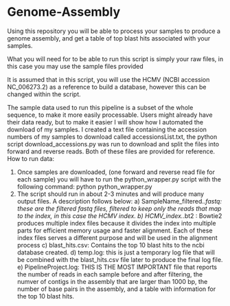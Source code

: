 # Genome-Assembly
Using this repository you will be able to process your samples to produce a genome assembly, and get a table of top blast hits associated with your samples. 

What you will need for to be able to run this script is simply your raw files, in this case you may use the sample files provided 

It is assumed that in this script, you will use the HCMV (NCBI accession NC_006273.2) as a reference to build a database, however this can be changed within the script.

The sample data used to run this pipeline is a subset of the whole sequence, to make it more easily processable. Users might already have their data ready, but to make it easier I will show how I automated the download of my samples. I created a text file containing the accession numbers of my samples to download called accessionsList.txt, the python script download_accessions.py was run to download and split the files into forward and reverse reads. Both of these files are provided for reference.  
How to run data: 
1. Once samples are downloaded, (one forward and reverse read file for each sample) you will have to run the python_wrapper.py script with the following command: python python_wrapper.py
2. The script should run in about 2-3 minutes and will produce many output files. A description follows below:
   a) SampleName_filtered.*.fastq: these are the filtered fastq files, filtered to keep only the reads that map to the index, in this case the HCMV index.
   b) HCMV_index.*.bt2 : Bowtie2 produces multiple index files because it divides the index into multiple parts for efficient memory usage and faster alignment. Each of these index files serves a different purpose and will be used in the alignment process
   c) blast_hits.csv: Contains the top 10 blast hits to the ncbi database created.
   d) temp.log: this is just a temporary log file that will be combined with the blast_hits.csv file later to produce the final log file.
  e) PipelineProject.log: THIS IS THE MOST IMPORTANT file that reports the number of reads in each sample before and after filtering, the numver of contigs in the assembly that are larger than 1000 bp, the number of base pairs in the assembly, and a table with information for the top 10 blast hits. 
